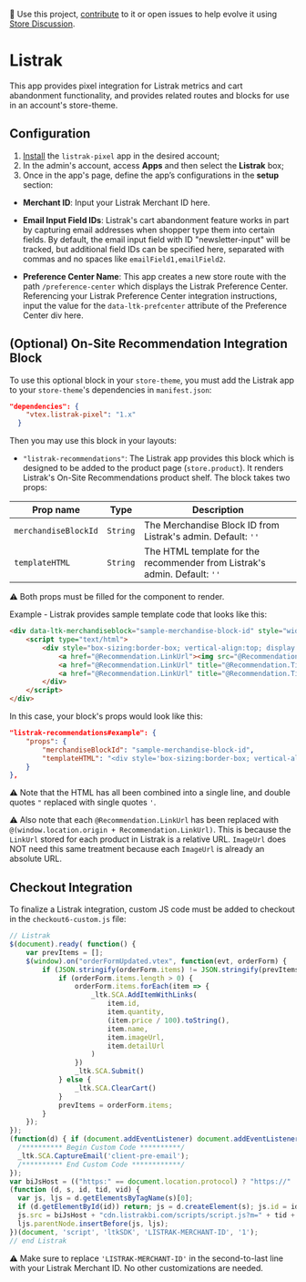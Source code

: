 📢 Use this project, [contribute](https://github.com/vtex-apps/listrak-pixel) to it or open issues to help evolve it using [Store Discussion](https://github.com/vtex-apps/store-discussion).

# Listrak 

This app provides pixel integration for Listrak metrics and cart abandonment functionality, and provides related routes and blocks for use in an account's store-theme. 

## Configuration

1. [Install](https://vtex.io/docs/recipes/store/installing-an-app) the `listrak-pixel` app in the desired account;
2. In the admin's account, access **Apps** and then select the **Listrak** box;
3. Once in the app's page, define the app’s configurations in the **setup** section:

- **Merchant ID**: Input your Listrak Merchant ID here.

- **Email Input Field IDs**: Listrak's cart abandonment feature works in part by capturing email addresses when shopper type them into certain fields. By default, the email input field with ID "newsletter-input" will be tracked, but additional field IDs can be specified here, separated with commas and no spaces like `emailField1,emailField2`.

- **Preference Center Name**: This app creates a new store route with the path `/preference-center` which displays the Listrak Preference Center. Referencing your Listrak Preference Center integration instructions, input the value for the `data-ltk-prefcenter` attribute of the Preference Center div here.  

## (Optional) On-Site Recommendation Integration Block

To use this optional block in your `store-theme`, you must add the Listrak app to your `store-theme`'s dependencies in `manifest.json`:

```json
"dependencies": {
    "vtex.listrak-pixel": "1.x"
  }
```

Then you may use this block in your layouts:

- `"listrak-recommendations"`: The Listrak app provides this block which is designed to be added to the product page (`store.product`). It renders Listrak's On-Site Recommendations product shelf. The block takes two props: 

| Prop name           | Type      | Description                                                                                 |
| ------------------- | --------- | ------------------------------------------------------------------------------------------- |
| `merchandiseBlockId`     | `String` | The Merchandise Block ID from Listrak's admin. Default: `''`    |
| `templateHTML`     | `String` | The HTML template for the recommender from Listrak's admin. Default: `''`                                          |

:warning: Both props must be filled for the component to render.

Example - Listrak provides sample template code that looks like this:
```html
<div data-ltk-merchandiseblock="sample-merchandise-block-id" style="width:100%; padding:40px 0;">
    <script type="text/html">
        <div style="box-sizing:border-box; vertical-align:top; display:inline-block; width:25%; padding:20px;">
            <a href="@Recommendation.LinkUrl"><img src="@Recommendation.ImageUrl" title="@Recommendation.Title" style="display:block; width:auto; height: 100%; max-height:200px; margin:auto;"/></a>
            <a href="@Recommendation.LinkUrl" title="@Recommendation.Title" style="display:block; width:100%; font-family:Segoe UI,Roboto,Helvetica Neue,sans-serif; font-size: 15px; font-weight: 500; color:#333;text-decoration:none; text-align:center; padding-top:8px;">@Recommendation.Title</a>
            <a href="@Recommendation.LinkUrl" title="@Recommendation.Title" style="display:block; width:100%; font-family:Segoe UI,Roboto,Helvetica Neue,sans-serif; font-size: 13px; font-weight: 700; color:#d43e3e; text-decoration:none; text-align:center; padding-top:8px;">$@Recommendation.Price</a>
        </div>
    </script>
</div>
``` 
In this case, your block's props would look like this:
```json
"listrak-recommendations#example": {
    "props": {
        "merchandiseBlockId": "sample-merchandise-block-id",
        "templateHTML": "<div style='box-sizing:border-box; vertical-align:top; display:inline-block; width:25%; padding:20px;'><a href='@(window.location.origin + Recommendation.LinkUrl)'><img src='@Recommendation.ImageUrl' title='@Recommendation.Title' style='display:block; width:auto; height: 100%; max-height:200px; margin:auto;'/></a><a href='@(window.location.origin + Recommendation.LinkUrl)' title='@Recommendation.Title' style='display:block; width:100%; font-family:Segoe UI,Roboto,Helvetica Neue,sans-serif; font-size: 15px; font-weight: 500; color:#333;text-decoration:none; text-align:center; padding-top:8px;'>@Recommendation.Title</a><a href='@(window.location.origin + Recommendation.LinkUrl)' title='@Recommendation.Title' style='display:block; width:100%; font-family:Segoe UI,Roboto,Helvetica Neue,sans-serif; font-size: 13px; font-weight: 700; color:#d43e3e; text-decoration:none; text-align:center; padding-top:8px;'>$@Recommendation.Price</a></div>"
    }
},
```
:warning: Note that the HTML has all been combined into a single line, and double quotes `"` replaced with single quotes `'`.

:warning: Also note that each `@Recommendation.LinkUrl` has been replaced with `@(window.location.origin + Recommendation.LinkUrl)`. This is because the `LinkUrl` stored for each product in Listrak is a relative URL. `ImageUrl` does NOT need this same treatment because each `ImageUrl` is already an absolute URL. 

## Checkout Integration

To finalize a Listrak integration, custom JS code must be added to checkout in the `checkout6-custom.js` file:

```js
// Listrak
$(document).ready( function() {
	var prevItems = [];
	$(window).on("orderFormUpdated.vtex", function(evt, orderForm) {
  		if (JSON.stringify(orderForm.items) != JSON.stringify(prevItems)) { 
			if (orderForm.items.length > 0) {
      			orderForm.items.forEach(item => {
        			_ltk.SCA.AddItemWithLinks(
        				item.id,
        				item.quantity,
        				(item.price / 100).toString(),
        				item.name,
        				item.imageUrl,
        				item.detailUrl
        			)
      			})
      			_ltk.SCA.Submit()
    		} else {
      			_ltk.SCA.ClearCart()
    		} 
    		prevItems = orderForm.items;
		}
	});
});
(function(d) { if (document.addEventListener) document.addEventListener('ltkAsyncListener', d); else {e = document.documentElement; e.ltkAsyncProperty = 0; e.attachEvent('onpropertychange', function (e) {if (e.propertyName == 'ltkAsyncProperty'){d();}});}})(function() {
  /********** Begin Custom Code **********/
  _ltk.SCA.CaptureEmail('client-pre-email');
  /********** End Custom Code ************/
});
var biJsHost = (("https:" == document.location.protocol) ? "https://" : "http://");
(function (d, s, id, tid, vid) {
  var js, ljs = d.getElementsByTagName(s)[0];
  if (d.getElementById(id)) return; js = d.createElement(s); js.id = id;
  js.src = biJsHost + "cdn.listrakbi.com/scripts/script.js?m=" + tid + "&v=" + vid;
  ljs.parentNode.insertBefore(js, ljs);
})(document, 'script', 'ltkSDK', 'LISTRAK-MERCHANT-ID', '1');
// end Listrak
```

:warning: Make sure to replace `'LISTRAK-MERCHANT-ID'` in the second-to-last line with your Listrak Merchant ID. No other customizations are needed.
